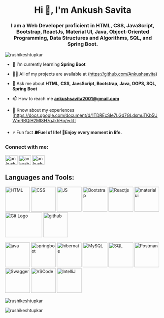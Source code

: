 <h1 align="center">Hi 👋, I'm Ankush Savita</h1>
<h3 align="center">I am a Web Developer proficient in HTML, CSS, JavaScript, Bootstrap, ReactJs, Material UI, Java, Object-Oriented Programming, Data Structures and Algorithms, SQL, and Spring Boot.</h3>

<p align="left"> <img src="https://komarev.com/ghpvc/?username=rushikeshtupkar&label=Profile%20views&color=0e75b6&style=flat" alt="rushikeshtupkar" /> </p>

- 🌱 I’m currently learning **Spring Boot**

- 👨‍💻 All of my projects are available at (https://github.com/Ankushsavita)

- 💬 Ask me about **HTML, CSS, JavsScript, Bootstrap, Java, OOPS, SQL, Spring Boot**

- 📫 How to reach me **ankushsavita2001@gmail.com**

- 📄 Know about my experiences [https://docs.google.com/document/d/1TDREcSIe7LGd7GLdsmuTKb5UWmRBQiH2MI8H7qJkhHo/edit]

- ⚡ Fun fact **⛽Fuel of life! 🕺Enjoy every moment in life.**

<h3 align="left">Connect with me:</h3>
<p align="left">
<a href="https://www.linkedin.com/in/ankushsavita/" target="blank"><img align="center" src="https://raw.githubusercontent.com/rahuldkjain/github-profile-readme-generator/master/src/images/icons/Social/linked-in-alt.svg" alt="ankush savita" height="30" width="40" /></a>
<a href="https://www.hackerrank.com/ankushsavita2001?hr_r=1" target="blank"><img align="center" src="https://raw.githubusercontent.com/rahuldkjain/github-profile-readme-generator/master/src/images/icons/Social/hackerrank.svg" alt="ankush savita" height="30" width="40" /></a>
<a href="https://leetcode.com/ankushsavita2001/" target="blank"><img align="center" src="https://raw.githubusercontent.com/rahuldkjain/github-profile-readme-generator/master/src/images/icons/Social/leet-code.svg" alt="ankush savita" height="30" width="40" /></a>
</p>




<h2 align="centre">Languages and Tools:</h2>
<p> 
  <img alt="HTML" height="80" src="http://1.bp.blogspot.com/-NGHwBncyA68/UiMm_8b2ZUI/AAAAAAAAAnA/17OGXCKI4zE/s1600/Logo+HTML5.JPG">
  <img alt="CSS" height="80" src="https://2.bp.blogspot.com/-u7D-CIDmuzE/XHSaUZ74evI/AAAAAAAASEw/tDY0LYG-Ra4rMlSUi9BLioDgT5WT5MUOwCLcBGAs/s1600/CSS%2B3.png">
  <img alt="JS" height="80" src="https://tse3.mm.bing.net/th?id=OIP.u_Qa4LpkYnXQlmiIP4kMnwHaEo&pid=Api&P=0&h=220">
  <img alt="Bootstrap" height="80" src="https://tse1.mm.bing.net/th?id=OIP.ayNMNMZCeZz5XcdiaaPRtgHaHa&pid=Api&P=0&h=220">
  <img alt="Reactjs" height="80" src="https://clipground.com/images/react-logo-png-9.png">
  <img alt="material ui" height="80" src="https://tse1.mm.bing.net/th?id=OIP.rpiHSO8j5Ng9dzobkcvAkQHaHa&pid=Api&P=0&h=220">
   <img alt="Git Logo" height="80" width="120" src="https://tse4.mm.bing.net/th?id=OIP.0xw7uJGDLpEBSF7h889jbAHaHa&pid=Api&P=0&h=220">
  <img alt="github" height="80" src="https://tse3.mm.bing.net/th?id=OIP.ckeUFk-yid0vfWnd56w7wAHaHa&pid=Api&P=0&h=220">
</p>
<p>
  <img alt="java" height="80" src="https://tse3.mm.bing.net/th?id=OIP.Vp60JtW1D7LOTMwoIbzInwHaHa&pid=Api&P=0&h=220">
  <img alt="springboot" height="80" src="https://tse2.mm.bing.net/th?id=OIP.LZUISlcbywOrDrea8ab-NwHaFj&pid=Api&P=0&h=220">
  <img alt="hibernate" height="80" src="https://tse3.mm.bing.net/th?id=OIP.DKALLuoXqr30Sc7Gvcc6cAAAAA&pid=Api&P=0&h=220">
  <img alt="MySQL" height="80" src="https://tse1.mm.bing.net/th?id=OIP.lIIc_svaWdGdEJuEk7TBlgHaHa&pid=Api&P=0&h=220">
  <img alt="SQL" height="80" src="https://tse3.mm.bing.net/th?id=OIP.9Nm6mKz8DpFlBSlB4_2rGQHaFy&pid=Api&P=0&h=220">
 <img alt="Postman" height="80" src="https://tse4.mm.bing.net/th?id=OIP.p5-4tDI51rncm6_B3XEjXAHaHa&pid=Api&P=0&h=220">
  <img alt="Swagger" height="80" src="https://tse2.mm.bing.net/th?id=OIP.lLk42nYLkpFntb9OO7W9mAHaHm&pid=Api&P=0&h=220">
  <img alt="VSCode" height="80" src="https://tse1.mm.bing.net/th?id=OIP.sSB0GRcY7Qiq9TG2T9x8uwAAAA&pid=Api&P=0&h=220">
    <img alt="IntelliJ" height="80" src="https://tse4.mm.bing.net/th?id=OIP.UzuXKpdNcdm6WR3dgLplpgHaFG&pid=Api&P=0&h=220">
</p>

<p><img align="center" src="https://github-readme-stats.vercel.app/api/top-langs?username=rushikeshtupkar&show_icons=true&locale=en&layout=compact" alt="rushikeshtupkar" /></p>

<p><img align="center" src="https://github-readme-streak-stats.herokuapp.com/?user=rushikeshtupkar&" alt="rushikeshtupkar" /></p>
